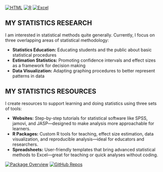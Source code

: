 [![HTML](https://img.shields.io/badge/HTML-purple?logo=readme&style=for-the-badge)](https://developer.mozilla.org/en-US/docs/Web/HTML)
[![R](https://img.shields.io/badge/R-blue?logo=r&style=for-the-badge)](https://www.r-project.org/)
[![Excel](https://img.shields.io/badge/Excel-%23217346?style=for-the-badge&logo=microsoft-excel&logoColor=white)](https://www.microsoft.com/en-us/microsoft-365/excel)

## MY STATISTICS RESEARCH

I am interested in statistical methods quite generally. Currently, I focus on three overlapping areas of statistical methodology:

- **Statistics Education:** Educating students and the public about basic statistical procedures
- **Estimation Statistics:** Promoting confidence intervals and effect sizes as a framework for decision making
- **Data Visualization:** Adapting graphing procedures to better represent patterns in data

## MY STATISTICS RESOURCES

I create resources to support learning and doing statistics using three sets of tools:

- **Websites:** Step-by-step tutorials for statistical software like SPSS, jamovi, and JASP—designed to make analysis more approachable for learners.
- **R Packages:** Custom R tools for teaching, effect size estimation, data visualization, and reproducible analysis—ideal for educators and researchers.
- **Spreadsheets:** User-friendly templates that bring advanced statistical methods to Excel—great for teaching or quick analyses without coding.

[![Package Overview](https://img.shields.io/badge/Summaries-gray?logo=readme&style=for-the-badge)](https://github.com/cwendorf/cwendorf/summaries)
[![GitHub Repos](https://img.shields.io/badge/-Repositories-blue?logo=github&style=for-the-badge)](https://github.com/cwendorf?tab=repositories)
